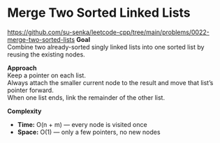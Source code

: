 # Merge Two Sorted Linked Lists
https://github.com/su-senka/leetcode-cpp/tree/main/problems/0022-merge-two-sorted-lists
**Goal**  
Combine two already-sorted singly linked lists into one sorted list by reusing the existing nodes.

**Approach**  
Keep a pointer on each list.  
Always attach the smaller current node to the result and move that list’s pointer forward.  
When one list ends, link the remainder of the other list.

**Complexity**  
- **Time:** O(n + m) — every node is visited once  
- **Space:** O(1) — only a few pointers, no new nodes
